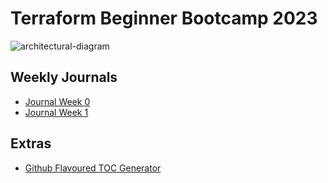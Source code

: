# Terraform Beginner Bootcamp 2023

![architectural-diagram](https://github.com/DSBhadoria/terraform-beginner-bootcamp-2023/assets/15330248/08d56c1a-724d-40ed-922c-22ff3859f6e1)


## Weekly Journals
- [Journal Week 0](journal/week0.md)
- [Journal Week 1](journal/week1.md)

## Extras
- [Github Flavoured TOC Generator](https://ecotrust-canada.github.io/markdown-toc/)
